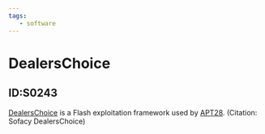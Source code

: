 ```yaml
---
tags:
   - software
---
```

# DealersChoice
## ID:S0243
[DealersChoice](/mitre/software/S0243) is a Flash exploitation framework used by [APT28](/mitre/groups/G0007). (Citation: Sofacy DealersChoice)
